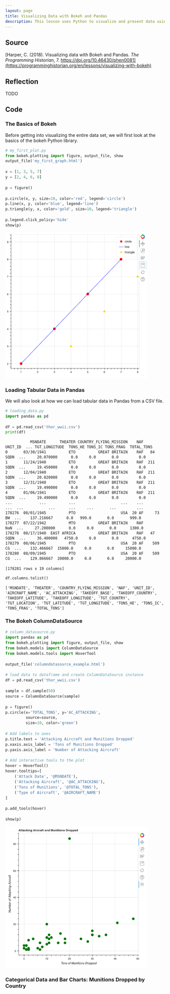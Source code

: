 ```yaml
---
layout: page
title: Visualizing Data with Bokeh and Pandas
description: This lesson uses Python to visualize and present data using the Bokeh and Pandas libraries.
---
```


## Source
[Harper, C. (2018). Visualizing data with Bokeh and Pandas. _The Programming Historian_, 7. https://doi.org/10.46430/phen0081](https://programminghistorian.org/en/lessons/visualizing-with-bokeh)

## Reflection
TODO

## Code

### The Basics of Bokeh
Before getting into visualizing the entire data set, we will first look at the 
basics of the bokeh Python library.
```python
# my_first_plot.py
from bokeh.plotting import figure, output_file, show
output_file('my_first_graph.html')

x = [1, 3, 5, 7]
y = [2, 4, 6, 8]

p = figure()

p.circle(x, y, size=10, color='red', legend='circle')
p.line(x, y, color='blue', legend='line')
p.triangle(y, x, color='gold', size=10, legend='triangle')

p.legend.click_policy='hide'
show(p)
```

<img src="../assets/first_plot.png" alt="drawing" width="450"/>

### Loading Tabular Data in Pandas
We will also look at how we can load tabular data in Pandas from a CSV file.
```python
# loading_data.py
import pandas as pd

df = pd.read_csv('thor_wwii.csv')
print(df)
```

```
           MSNDATE      THEATER COUNTRY_FLYING_MISSION    NAF   UNIT_ID  ... TGT_LONGITUDE  TONS_HE TONS_IC TONS_FRAG  TOTAL_TONS
0       03/30/1941          ETO          GREAT BRITAIN    RAF   84 SQDN  ...     20.070000      0.0     0.0       0.0         0.0
1       11/24/1940          ETO          GREAT BRITAIN    RAF  211 SQDN  ...     19.450000      0.0     0.0       0.0         0.0
2       12/04/1940          ETO          GREAT BRITAIN    RAF  211 SQDN  ...     20.020000      0.0     0.0       0.0         0.0
3       12/31/1940          ETO          GREAT BRITAIN    RAF  211 SQDN  ...     19.490000      0.0     0.0       0.0         0.0
4       01/06/1941          ETO          GREAT BRITAIN    RAF  211 SQDN  ...     19.490000      0.0     0.0       0.0         0.0
...            ...          ...                    ...    ...       ...  ...           ...      ...     ...       ...         ...
178276  08/01/1945          PTO                    USA  20 AF     73 BW  ...    137.216667      0.0   999.0       0.0       999.0
178277  07/22/1942          MTO          GREAT BRITAIN    RAF       NaN  ...     27.200000      0.0     0.0       0.0      1300.0
178278  08/17/1940  EAST AFRICA          GREAT BRITAIN    RAF   47 SQDN  ...     36.400000   4750.0     0.0       0.0      4750.0
178279  08/06/1945          PTO                    USA  20 AF    509 CG  ...    132.466667  15000.0     0.0       0.0     15000.0
178280  08/09/1945          PTO                    USA  20 AF    509 CG  ...    129.866667  20000.0     0.0       0.0     20000.0

[178281 rows x 19 columns]
```

```python
df.columns.tolist()
```

```
['MSNDATE', 'THEATER', 'COUNTRY_FLYING_MISSION', 'NAF', 'UNIT_ID', 'AIRCRAFT_NAME', 'AC_ATTACKING', 'TAKEOFF_BASE', 'TAKEOFF_COUNTRY', 'TAKEOFF_LATITUDE', 'TAKEOFF_LONGITUDE', 'TGT_COUNTRY', 'TGT_LOCATION', 'TGT_LATITUDE', 'TGT_LONGITUDE', 'TONS_HE', 'TONS_IC', 'TONS_FRAG', 'TOTAL_TONS']
```
### The Bokeh ColumnDataSource
```python
# column_datasource.py
import pandas as pd
from bokeh.plotting import figure, output_file, show
from bokeh.models import ColumnDataSource
from bokeh.models.tools import HoverTool

output_file('columndatasource_example.html')

# load data to dataframe and create ColumnDataSource instance
df = pd.read_csv('thor_wwii.csv')

sample = df.sample(50)
source = ColumnDataSource(sample)

p = figure()
p.circle(x='TOTAL_TONS', y='AC_ATTACKING',
         source=source,
         size=10, color='green')

# Add labels to axes
p.title.text = 'Attacking Aircraft and Munitions Dropped'
p.xaxis.axis_label = 'Tons of Munitions Dropped'
p.yaxis.axis_label = 'Number of Attacking Aircraft'

# Add interactive tools to the plot
hover = HoverTool()
hover.tooltips=[
    ('Attack Date', '@MSNDATE'),
    ('Attacking Aircraft', '@AC_ATTACKING'),
    ('Tons of Munitions', '@TOTAL_TONS'),
    ('Type of Aircraft', '@AIRCRAFT_NAME')
]

p.add_tools(hover)

show(p)
```

<img src="../assets/datasource.png" alt="drawing" width="450"/>

### Categorical Data and Bar Charts: Munitions Dropped by Country


